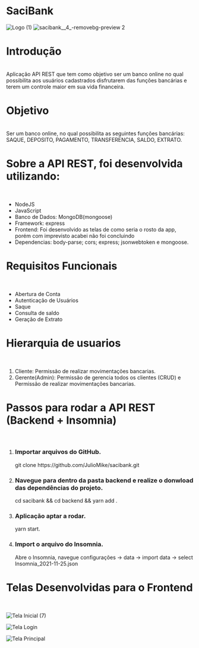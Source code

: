 # SaciBank

![Logo (1)](https://user-images.githubusercontent.com/42989794/143376853-21972cb6-028b-4f6a-b28b-8f1f0448ccde.png)
![sacibank__4_-removebg-preview 2](https://user-images.githubusercontent.com/42989794/143376765-fe05ae3b-63e0-4a6b-aa4a-015b7b5b3880.png)
<br>

<h1>Introdução</h1>
<br>
Aplicação API REST que tem como objetivo ser um banco online no qual possibilita aos usuários cadastrados disfrutarem das funções bancárias e 
terem um controle maior em sua vida financeira.

<h1> Objetivo </h1>
<br>
Ser um banco online, no qual possibilita as seguintes funções bancárias: SAQUE, DEPOSITO, PAGAMENTO, TRANSFERENCIA, SALDO, EXTRATO.


<h1> Sobre a API REST, foi desenvolvida utilizando: </h1>
<br>
 <ul>
    <li>NodeJS</li>
    <li>JavaScript</li>
    <li>Banco de Dados: MongoDB(mongoose)</li>
    <li>Framework: express</li>
    <li>Frontend: Foi desenvolvido as telas de como seria o rosto da app, porém com imprevisto acabei não foi concluindo</li>
    <li>Dependencias: body-parse; cors; express; jsonwebtoken e mongoose. </li>
 </ul>


<h1>Requisitos Funcionais</h1>
<br>
<ul>
    <li>Abertura de Conta</li>
    <li>Autenticação de Usuários</li>
    <li>Saque</li>
    <li>Consulta de saldo</li>
    <li>Geração de Extrato</li>
 </ul>
<h1> Hierarquia de usuarios</h1>
<br>
<ol>
 <li> Cliente: Permissão de realizar movimentações bancarias.</li>
 <li> Gerente(Admin): Permissão de gerencia todos os clientes (CRUD) e Permissão de realizar movimentações bancarias.</li>
</ol>

<h1>Passos para rodar a API REST (Backend + Insomnia)</h1>
<br>
<ol>
 <li>
  <h3> Importar arquivos do GitHub. </h3>
  <p>git clone https://github.com/JulioMike/sacibank.git</p>
 </li>
<li>
  <h3> Navegue para dentro da pasta backend e realize o donwload das dependências do projeto. </h3>
  <p> cd sacibank && cd backend && yarn add . </p>
 </li>
<li>
  <h3> Aplicação aptar a rodar. </h3>
  <p> yarn start. </p>
 </li>
<li>
  <h3> Import o arquivo do Insomnia. </h3>
  <p> Abre o Insomnia, navegue configurações -> data -> import data -> select Insomnia_2021-11-25.json  </p>
 </li>
</ol>

<h1>Telas Desenvolvidas para o Frontend</h1>
<br>

![Tela Inicial (7)](https://user-images.githubusercontent.com/42989794/143377538-3e45ea09-bbfa-4f5d-b1e6-aec4bd00ae11.png)

![Tela Login](https://user-images.githubusercontent.com/42989794/143377644-5feba22b-39bd-4b26-84e3-22471eacfc87.png)

![Tela Principal](https://user-images.githubusercontent.com/42989794/143377817-38429784-f57b-40b0-8410-e3e0a5e86f37.png)




